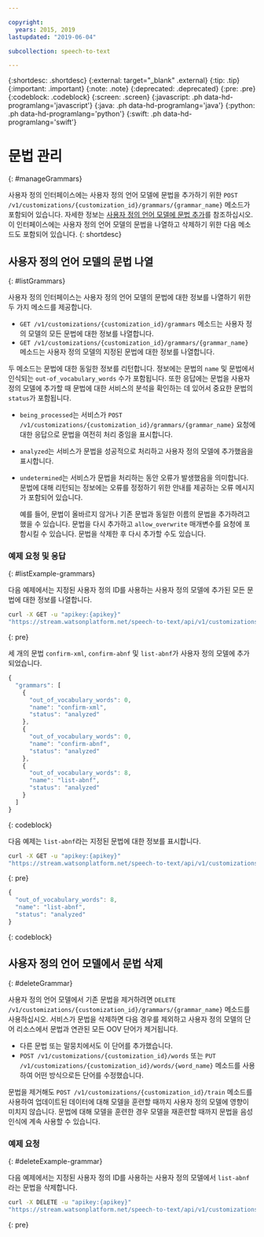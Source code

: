 ```yaml
---

copyright:
  years: 2015, 2019
lastupdated: "2019-06-04"

subcollection: speech-to-text

---
```


{:shortdesc: .shortdesc}
{:external: target="_blank" .external}
{:tip: .tip}
{:important: .important}
{:note: .note}
{:deprecated: .deprecated}
{:pre: .pre}
{:codeblock: .codeblock}
{:screen: .screen}
{:javascript: .ph data-hd-programlang='javascript'}
{:java: .ph data-hd-programlang='java'}
{:python: .ph data-hd-programlang='python'}
{:swift: .ph data-hd-programlang='swift'}

# 문법 관리
{: #manageGrammars}

사용자 정의 인터페이스에는 사용자 정의 언어 모델에 문법을 추가하기 위한 `POST /v1/customizations/{customization_id}/grammars/{grammar_name}` 메소드가 포함되어 있습니다. 자세한 정보는 [사용자 정의 언어 모델에 문법 추가](/docs/services/speech-to-text?topic=speech-to-text-grammarAdd#addGrammar)를 참조하십시오. 이 인터페이스에는 사용자 정의 언어 모델의 문법을 나열하고 삭제하기 위한 다음 메소드도 포함되어 있습니다.
{: shortdesc}

## 사용자 정의 언어 모델의 문법 나열
{: #listGrammars}

사용자 정의 인터페이스는 사용자 정의 언어 모델의 문법에 대한 정보를 나열하기 위한 두 가지 메소드를 제공합니다.

-   `GET /v1/customizations/{customization_id}/grammars` 메소드는 사용자 정의 모델의 모든 문법에 대한 정보를 나열합니다.
-   `GET /v1/customizations/{customization_id}/grammars/{grammar_name}` 메소드는 사용자 정의 모델의 지정된 문법에 대한 정보를 나열합니다.

두 메소드는 문법에 대한 동일한 정보를 리턴합니다. 정보에는 문법의 `name` 및 문법에서 인식되는 `out-of_vocabulary_words` 수가 포함됩니다. 또한 응답에는 문법을 사용자 정의 모델에 추가할 때 문법에 대한 서비스의 분석을 확인하는 데 있어서 중요한 문법의 `status`가 포함됩니다.

-   `being_processed`는 서비스가 `POST /v1/customizations/{customization_id}/grammars/{grammar_name}` 요청에 대한 응답으로 문법을 여전히 처리 중임을 표시합니다.
-   `analyzed`는 서비스가 문법을 성공적으로 처리하고 사용자 정의 모델에 추가했음을 표시합니다.
-   `undetermined`는 서비스가 문법을 처리하는 동안 오류가 발생했음을 의미합니다. 문법에 대해 리턴되는 정보에는 오류를 정정하기 위한 안내를 제공하는 오류 메시지가 포함되어 있습니다.

    예를 들어, 문법이 올바르지 않거나 기존 문법과 동일한 이름의 문법을 추가하려고 했을 수 있습니다. 문법을 다시 추가하고 `allow_overwrite` 매개변수를 요청에 포함시킬 수 있습니다. 문법을 삭제한 후 다시 추가할 수도 있습니다.

### 예제 요청 및 응답
{: #listExample-grammars}

다음 예제에서는 지정된 사용자 정의 ID를 사용하는 사용자 정의 모델에 추가된 모든 문법에 대한 정보를 나열합니다.

```bash
curl -X GET -u "apikey:{apikey}"
"https://stream.watsonplatform.net/speech-to-text/api/v1/customizations/{customization_id}/grammars"
```
{: pre}

세 개의 문법 `confirm-xml`, `confirm-abnf` 및 `list-abnf`가 사용자 정의 모델에 추가되었습니다.

```javascript
{
  "grammars": [
    {
      "out_of_vocabulary_words": 0,
      "name": "confirm-xml",
      "status": "analyzed"
    },
    {
      "out_of_vocabulary_words": 0,
      "name": "confirm-abnf",
      "status": "analyzed"
    },
    {
      "out_of_vocabulary_words": 8,
      "name": "list-abnf",
      "status": "analyzed"
    }
  ]
}
```
{: codeblock}

다음 예제는 `list-abnf`라는 지정된 문법에 대한 정보를 표시합니다.

```bash
curl -X GET -u "apikey:{apikey}"
"https://stream.watsonplatform.net/speech-to-text/api/v1/customizations/{customization_id}/grammars/list-abnf"
```
{: pre}

```javascript
{
  "out_of_vocabulary_words": 8,
  "name": "list-abnf",
  "status": "analyzed"
}
```
{: codeblock}

## 사용자 정의 언어 모델에서 문법 삭제
{: #deleteGrammar}

사용자 정의 언어 모델에서 기존 문법을 제거하려면 `DELETE /v1/customizations/{customization_id}/grammars/{grammar_name}` 메소드를 사용하십시오. 서비스가 문법을 삭제하면 다음 경우를 제외하고 사용자 정의 모델의 단어 리소스에서 문법과 연관된 모든 OOV 단어가 제거됩니다.

-   다른 문법 또는 말뭉치에서도 이 단어를 추가했습니다.
-   `POST /v1/customizations/{customization_id}/words` 또는 `PUT /v1/customizations/{customization_id}/words/{word_name}` 메소드를 사용하여 어떤 방식으로든 단어를 수정했습니다.

문법을 제거해도 `POST /v1/customizations/{customization_id}/train` 메소드를 사용하여 업데이트된 데이터에 대해 모델을 훈련할 때까지 사용자 정의 모델에 영향이 미치지 않습니다. 문법에 대해 모델을 훈련한 경우 모델을 재훈련할 때까지 문법을 음성 인식에 계속 사용할 수 있습니다.

### 예제 요청
{: #deleteExample-grammar}

다음 예제에서는 지정된 사용자 정의 ID를 사용하는 사용자 정의 모델에서 `list-abnf`라는 문법을 삭제합니다.

```bash
curl -X DELETE -u "apikey:{apikey}"
"https://stream.watsonplatform.net/speech-to-text/api/v1/customizations/ {customization_id}/grammars/list-abnf"
```
{: pre}
